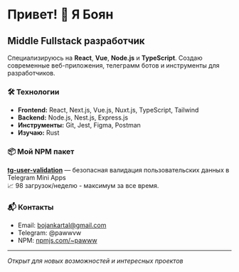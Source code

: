 # Привет! 👋 Я Боян

## Middle Fullstack разработчик

Специализируюсь на **React**, **Vue**, **Node.js** и **TypeScript**. Создаю современные веб-приложения, телеграмм ботов и инструменты для разработчиков.

### 🛠 Технологии

- **Frontend:** React, Next.js, Vue.js, Nuxt.js, TypeScript, Tailwind
- **Backend:** Node.js, Nest.js, Express.js
- **Инструменты:** Git, Jest, Figma, Postman
- **Изучаю:** Rust

### 📦 Мой NPM пакет

**[tg-user-validation](https://www.npmjs.com/package/tg-user-validation)** — безопасная валидация пользовательских данных в Telegram Mini Apps  
📈 98 загрузок/неделю - максимум за все время.

### 📬 Контакты

- Email: bojankartal@gmail.com
- Telegram: @pawwvw
- NPM: [npmjs.com/~pawww](https://www.npmjs.com/~pawww)

---
*Открыт для новых возможностей и интересных проектов*
